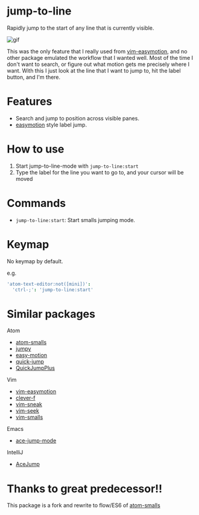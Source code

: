 # jump-to-line

Rapidly jump to the start of any line that is currently visible.

![gif](https://cldup.com/wK4OJ-4eHF.gif)

This was the only feature that I really used from [vim-easymotion](https://github.com/easymotion/vim-easymotion), and no other
package emulated the workflow that I wanted well. Most of the time I don't want
to search, or figure out what motion gets me precisely where I want. With this
I just look at the line that I want to jump to, hit the label button, and I'm
there.

# Features

* Search and jump to position across visible panes.
* [easymotion](https://github.com/easymotion/vim-easymotion) style label jump.

# How to use

1. Start jump-to-line-mode with `jump-to-line:start`
2. Type the label for the line you want to go to, and your cursor will be moved

# Commands

* `jump-to-line:start`: Start smalls jumping mode.

# Keymap
No keymap by default.

e.g.

```coffeescript
'atom-text-editor:not([mini])':
  'ctrl-;': 'jump-to-line:start'
```

# Similar packages

Atom
* [atom-smalls](https://atom.io/packages/smalls)
* [jumpy](https://atom.io/packages/jumpy)
* [easy-motion](https://github.com/adrian-budau/easy-motion)
* [quick-jump](https://atom.io/packages/quick-jump)
* [QuickJumpPlus](https://atom.io/packages/QuickJumpPlus)

Vim
* [vim-easymotion](https://github.com/easymotion/vim-easymotion)
* [clever-f](https://github.com/rhysd/clever-f.vim)
* [vim-sneak](https://github.com/justinmk/vim-sneak)
* [vim-seek](https://github.com/goldfeld/vim-seek)
* [vim-smalls](https://github.com/t9md/vim-smalls)

Emacs
* [ace-jump-mode](https://github.com/winterTTr/ace-jump-mode)

IntelliJ
* [AceJump](https://github.com/johnlindquist/AceJump)

# Thanks to great predecessor!!

This package is a fork and rewrite to flow/ES6 of [atom-smalls](https://atom.io/packages/smalls)

